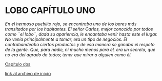 # LOBO CAPÍTULO UNO

*En el hermoso pueblito rojo, se encontraba uno de los bares más transitados por los habitantes. El señor Carlos, mejor conocido por todos como ¨el lobo¨, dada su apariencia, le encantaba venir hasta este el lugar. No venía principalmente a tomar, era un tipo de negocios. El contrabandeaba ciertos productos y de esa manera se ganaba el respeto de la gente. Que, para nadie, ni mucho menos para él, era un secreto, que no era del agrado de todos; tener que mirar a alguien como él.*

[Capítulo dos](./Lobo2.md)

[link al archivo de inicio](./inicio.md)
